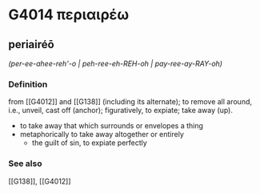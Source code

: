 # G4014 περιαιρέω

## periairéō

_(per-ee-ahee-reh'-o | peh-ree-eh-REH-oh | pay-ree-ay-RAY-oh)_

### Definition

from [[G4012]] and [[G138]] (including its alternate); to remove all around, i.e., unveil, cast off (anchor); figuratively, to expiate; take away (up).

- to take away that which surrounds or envelopes a thing
- metaphorically to take away altogether or entirely
  - the guilt of sin, to expiate perfectly

### See also

[[G138]], [[G4012]]

